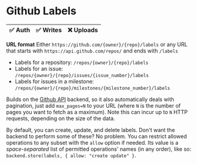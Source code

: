 # Github Labels

| ✅ Auth | ✅ Writes | ❌ Uploads |
|---------|-----------|-----------|

**URL format** Either `https://github.com/{owner}/{repo}/labels` or any URL that starts with `https://api.github.com/repos/` and ends with `/labels`
* Labels for a repository: `/repos/{owner}/{repo}/labels`
* Labels for an issue: `/repos/{owner}/{repo}/issues/{issue_number}/labels`
* Labels for issues in a milestone: `/repos/{owner}/{repo}/milestones/{milestone_number}/labels`

Builds on the [Github API](../api/) backend, so it also automatically deals with pagination, just add `max_pages=N` to your URL (where `N` is the number of pages you want to fetch as a maximum). Note this can incur up to `N` HTTP requests, depending on the size of the data.

By default, you can create, update, and delete labels. Don't want the backend to perform some of these? No problem. You can restrict allowed operations to any subset with the `allow` option if needed. Its value is a _space-separated_ list of permitted operations' names (in any order), like so: `backend.store(labels, { allow: "create update" }`.
